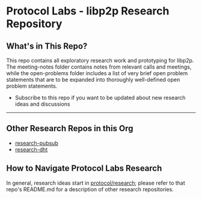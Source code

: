 # Protocol Labs - libp2p Research Repository

## What's in This Repo?

This repo contains all exploratory research work and prototyping for libp2p.  The meeting-notes folder contains notes from relevant calls and meetings, while the open-problems folder includes a list of very brief open problem statements that are to be expanded into thoroughly well-defined open problem statements.


 - Subscribe to this repo if you want to be updated about new research ideas and discussions

---

## Other Research Repos in this Org
 - [research-pubsub](https://github.com/libp2p/research-pubsub)
 - [research-dht](https://github.com/libp2p/research-dht)

## How to Navigate Protocol Labs Research 
In general, research ideas start in [protocol/research](https://github.com/protocol/research); please refer to that repo's README.md for a description of other research repositories.
